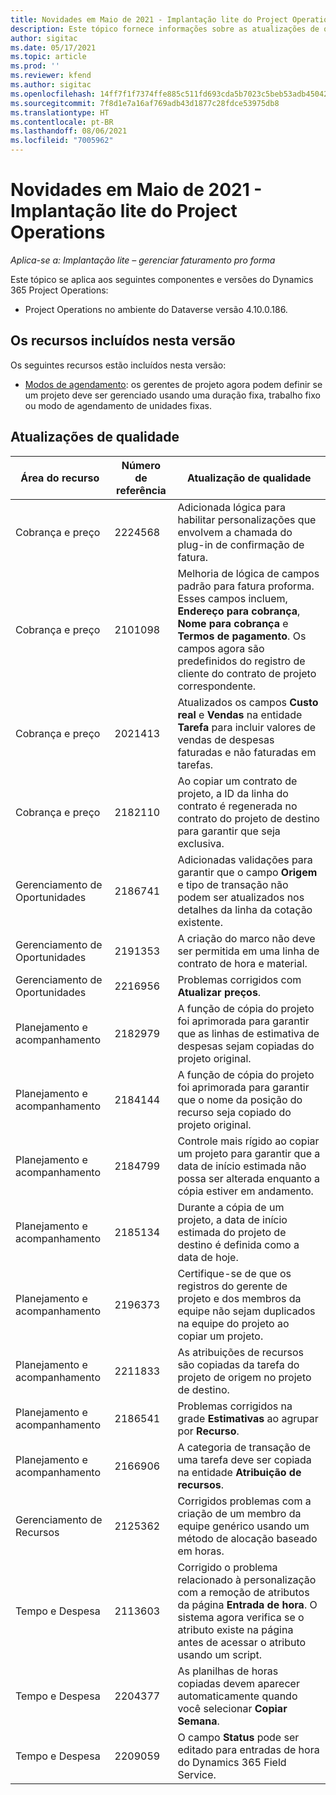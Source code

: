 ```yaml
---
title: Novidades em Maio de 2021 - Implantação lite do Project Operations
description: Este tópico fornece informações sobre as atualizações de qualidade disponíveis na versão de Maio de 2021 de implantação lite do Project Operations.
author: sigitac
ms.date: 05/17/2021
ms.topic: article
ms.prod: ''
ms.reviewer: kfend
ms.author: sigitac
ms.openlocfilehash: 14ff7f1f7374ffe885c511fd693cda5b7023c5beb53adb45042ddda1e932c93d
ms.sourcegitcommit: 7f8d1e7a16af769adb43d1877c28fdce53975db8
ms.translationtype: HT
ms.contentlocale: pt-BR
ms.lasthandoff: 08/06/2021
ms.locfileid: "7005962"
---
```

# <a name="whats-new-may-2021---project-operations-lite-deployment"></a>Novidades em Maio de 2021 - Implantação lite do Project Operations

_Aplica-se a: Implantação lite – gerenciar faturamento pro forma_

Este tópico se aplica aos seguintes componentes e versões do Dynamics 365 Project Operations:

   - Project Operations no ambiente do Dataverse versão 4.10.0.186.

## <a name="features-included-in-this-release"></a>Os recursos incluídos nesta versão

Os seguintes recursos estão incluídos nesta versão:

- [Modos de agendamento](../../project-management/scheduling-modes.md): os gerentes de projeto agora podem definir se um projeto deve ser gerenciado usando uma duração fixa, trabalho fixo ou modo de agendamento de unidades fixas.

## <a name="quality-updates"></a>Atualizações de qualidade

| **Área do recurso** | **Número de referência** | **Atualização de qualidade** |
| --- | --- | --- |
| Cobrança e preço | 2224568 | Adicionada lógica para habilitar personalizações que envolvem a chamada do plug-in de confirmação de fatura. |
| Cobrança e preço | 2101098 | Melhoria de lógica de campos padrão para fatura proforma. Esses campos incluem, **Endereço para cobrança**, **Nome para cobrança** e **Termos de pagamento**. Os campos agora são predefinidos do registro de cliente do contrato de projeto correspondente. |
| Cobrança e preço | 2021413 | Atualizados os campos **Custo real** e **Vendas** na entidade **Tarefa** para incluir valores de vendas de despesas faturadas e não faturadas em tarefas. |
| Cobrança e preço | 2182110 | Ao copiar um contrato de projeto, a ID da linha do contrato é regenerada no contrato do projeto de destino para garantir que seja exclusiva. |
| Gerenciamento de Oportunidades | 2186741 | Adicionadas validações para garantir que o campo **Origem** e tipo de transação não podem ser atualizados nos detalhes da linha da cotação existente. |
| Gerenciamento de Oportunidades | 2191353 | A criação do marco não deve ser permitida em uma linha de contrato de hora e material. |
| Gerenciamento de Oportunidades | 2216956 | Problemas corrigidos com **Atualizar preços**. |
| Planejamento e acompanhamento | 2182979 | A função de cópia do projeto foi aprimorada para garantir que as linhas de estimativa de despesas sejam copiadas do projeto original. |
| Planejamento e acompanhamento | 2184144 | A função de cópia do projeto foi aprimorada para garantir que o nome da posição do recurso seja copiado do projeto original. |
| Planejamento e acompanhamento | 2184799 | Controle mais rígido ao copiar um projeto para garantir que a data de início estimada não possa ser alterada enquanto a cópia estiver em andamento. |
| Planejamento e acompanhamento | 2185134 | Durante a cópia de um projeto, a data de início estimada do projeto de destino é definida como a data de hoje. |
| Planejamento e acompanhamento | 2196373 | Certifique-se de que os registros do gerente de projeto e dos membros da equipe não sejam duplicados na equipe do projeto ao copiar um projeto. |
| Planejamento e acompanhamento | 2211833 | As atribuições de recursos são copiadas da tarefa do projeto de origem no projeto de destino. |
| Planejamento e acompanhamento | 2186541 | Problemas corrigidos na grade **Estimativas** ao agrupar por **Recurso**. |
| Planejamento e acompanhamento | 2166906 | A categoria de transação de uma tarefa deve ser copiada na entidade **Atribuição de recursos**. |
| Gerenciamento de Recursos | 2125362 | Corrigidos problemas com a criação de um membro da equipe genérico usando um método de alocação baseado em horas. |
| Tempo e Despesa | 2113603 | Corrigido o problema relacionado à personalização com a remoção de atributos da página **Entrada de hora**. O sistema agora verifica se o atributo existe na página antes de acessar o atributo usando um script. |
| Tempo e Despesa | 2204377 | As planilhas de horas copiadas devem aparecer automaticamente quando você selecionar **Copiar Semana**. |
| Tempo e Despesa | 2209059 | O campo **Status** pode ser editado para entradas de hora do Dynamics 365 Field Service. |
